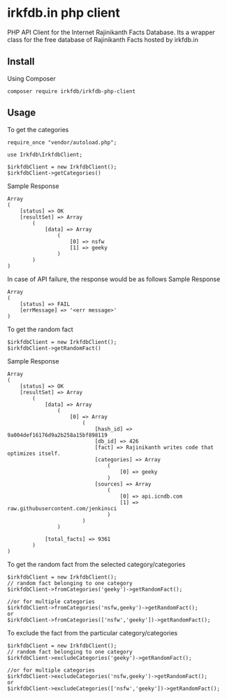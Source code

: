 # irkfdb.in php client
PHP API Client for the Internet Rajinikanth Facts Database. Its a wrapper class for the free database of Rajinikanth Facts hosted by irkfdb.in

## Install
Using Composer

```
composer require irkfdb/irkfdb-php-client
```

## Usage
To get the categories
```
require_once "vendor/autoload.php";

use Irkfdb\IrkfdbClient;

$irkfdbClient = new IrkfdbClient();
$irkfdbClient->getCategories()
```

Sample Response
```
Array
(
    [status] => OK
    [resultSet] => Array
        (
            [data] => Array
                (
                    [0] => nsfw
                    [1] => geeky
                )
        )
)
```

In case of API failure, the response would be as follows
Sample Response
```
Array
(
    [status] => FAIL
    [errMessage] => '<err message>'
)
```

To get the random fact
```
$irkfdbClient = new IrkfdbClient();
$irkfdbClient->getRandomFact()
```

Sample Response
```
Array
(
    [status] => OK
    [resultSet] => Array
        (
            [data] => Array
                (
                    [0] => Array
                        (
                            [hash_id] => 9a004def16176d9a2b258a15bf898119
                            [db_id] => 426
                            [fact] => Rajinikanth writes code that optimizes itself.
                            [categories] => Array
                                (
                                    [0] => geeky
                                )
                            [sources] => Array
                                (
                                    [0] => api.icndb.com
                                    [1] => raw.githubusercontent.com/jenkinsci
                                )
                        )
                )

            [total_facts] => 9361
        )
)
```

To get the random fact from the selected category/categories
```
$irkfdbClient = new IrkfdbClient();
// random fact belonging to one category
$irkfdbClient->fromCategories('geeky')->getRandomFact();

//or for multiple categories
$irkfdbClient->fromCategories('nsfw,geeky')->getRandomFact();
or
$irkfdbClient->fromCategories(['nsfw','geeky'])->getRandomFact();
```

To exclude the fact from the particular category/categories
```
$irkfdbClient = new IrkfdbClient();
// random fact belonging to one category
$irkfdbClient->excludeCategories('geeky')->getRandomFact();

//or for multiple categories
$irkfdbClient->excludeCategories('nsfw,geeky')->getRandomFact();
or
$irkfdbClient->excludeCategories(['nsfw','geeky'])->getRandomFact();
```
